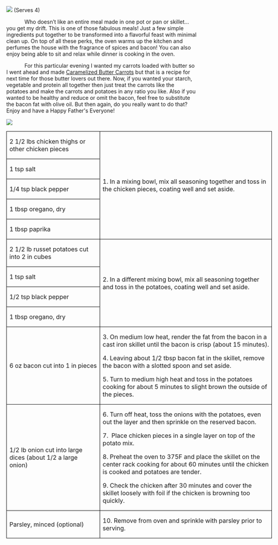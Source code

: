 ![](images/2015/Jun/20150519-20150519-DSC_3654.jpg)
(Serves 4)

<p style='text-indent:.5in'>Who
doesn’t like an entire meal made in one pot or pan or skillet… you get my
drift. This is one of those fabulous meals! Just a few simple ingredients put
together to be transformed into a flavorful feast with minimal clean up. On top
of all these perks, the oven warms up the kitchen and perfumes the house with
the fragrance of spices and bacon! You can also enjoy being able to sit and
relax while dinner is cooking in the oven. </p>

<p style='text-indent:.5in'>For
this particular evening I wanted my carrots loaded with butter so I went ahead
and made <u>Caramelized Butter Carrots</u> but that is a recipe for next time
for those butter lovers out there. Now, if you wanted your starch, vegetable
and protein all together then just treat the carrots like the potatoes and make
the carrots and potatoes in any ratio you like. Also if you wanted to be
healthy and reduce or omit the bacon, feel free to substitute the bacon fat
with olive oil. But then again, do you really want to do that? Enjoy and have a Happy Father's Everyone!</p>

![](images/2015/Jun/20150519-20150519-DSC_3666.jpg)

<table class=MsoTableGrid border=1 cellspacing=0 cellpadding=0 width=528
 style='width:527.55pt;border-collapse:collapse;border:none'>
 <tr style='height:19.7pt'>
  <td width=181 style='width:180.9pt;border:solid windowtext 1.0pt;padding:
  0in 5.4pt 0in 5.4pt;height:19.7pt'>
  <p>2 1/2 lbs chicken thighs or
  other chicken pieces</p>
  </td>
  <td width=347 rowspan=5 style='width:346.65pt;border:solid windowtext 1.0pt;
  border-left:none;padding:0in 5.4pt 0in 5.4pt;height:19.7pt'>
  <p>1. In a mixing bowl, mix
  all seasoning together and toss in the chicken pieces, coating well and set
  aside.</p>
  </td>
 </tr>
 <tr style='height:18.75pt'>
  <td width=181 style='width:180.9pt;border:solid windowtext 1.0pt;border-top:
  none;padding:0in 5.4pt 0in 5.4pt;height:18.75pt'>
  <p>1 tsp salt</p>
  </td>
 </tr>
 <tr style='height:18.75pt'>
  <td width=181 style='width:180.9pt;border:solid windowtext 1.0pt;border-top:
  none;padding:0in 5.4pt 0in 5.4pt;height:18.75pt'>
  <p>1/4 tsp black pepper</p>
  </td>
 </tr>
 <tr style='height:18.75pt'>
  <td width=181 style='width:180.9pt;border:solid windowtext 1.0pt;border-top:
  none;padding:0in 5.4pt 0in 5.4pt;height:18.75pt'>
  <p>1 tbsp oregano, dry</p>
  </td>
 </tr>
 <tr style='height:18.75pt'>
  <td width=181 style='width:180.9pt;border:solid windowtext 1.0pt;border-top:
  none;padding:0in 5.4pt 0in 5.4pt;height:18.75pt'>
  <p>1 tbsp paprika</p>
  </td>
 </tr>
 <tr style='height:18.75pt'>
  <td width=181 style='width:180.9pt;border:solid windowtext 1.0pt;border-top:
  none;padding:0in 5.4pt 0in 5.4pt;height:18.75pt'>
  <p>2 1/2 lb russet potatoes cut
  into 2 in cubes </p>
  </td>
  <td width=347 rowspan=4 style='width:346.65pt;border-top:none;border-left:
  none;border-bottom:solid windowtext 1.0pt;border-right:solid windowtext 1.0pt;
  padding:0in 5.4pt 0in 5.4pt;height:18.75pt'>
  <p>2. In a different mixing
  bowl, mix all seasoning together and toss in the potatoes, coating well and
  set aside.</p>
  </td>
 </tr>
 <tr style='height:18.75pt'>
  <td width=181 style='width:180.9pt;border:solid windowtext 1.0pt;border-top:
  none;padding:0in 5.4pt 0in 5.4pt;height:18.75pt'>
  <p>1 tsp salt</p>
  </td>
 </tr>
 <tr style='height:18.75pt'>
  <td width=181 style='width:180.9pt;border:solid windowtext 1.0pt;border-top:
  none;padding:0in 5.4pt 0in 5.4pt;height:18.75pt'>
  <p>1/2 tsp black pepper</p>
  </td>
 </tr>
 <tr style='height:18.75pt'>
  <td width=181 style='width:180.9pt;border:solid windowtext 1.0pt;border-top:
  none;padding:0in 5.4pt 0in 5.4pt;height:18.75pt'>
  <p>1 tbsp oregano, dry</p>
  </td>
 </tr>
 <tr style='height:18.75pt'>
  <td width=181 style='width:180.9pt;border:solid windowtext 1.0pt;border-top:
  none;padding:0in 5.4pt 0in 5.4pt;height:18.75pt'>
  <p>6 oz bacon cut into 1 in
  pieces</p>
  </td>
  <td width=347 style='width:346.65pt;border-top:none;border-left:none;
  border-bottom:solid windowtext 1.0pt;border-right:solid windowtext 1.0pt;
  padding:0in 5.4pt 0in 5.4pt;height:18.75pt'>
  <p>3. On medium low heat,
  render the fat from the bacon in a cast iron skillet until the bacon is crisp
  (about 15 minutes).</p>
  <p>4. Leaving about 1/2 tbsp
  bacon fat in the skillet, remove the bacon with a slotted spoon and set
  aside.</p>
  <p>5. Turn to medium high
  heat and toss in the potatoes cooking for about 5 minutes to slight brown the
  outside of the pieces.</p>
  </td>
 </tr>
 <tr style='height:18.75pt'>
  <td width=181 style='width:180.9pt;border:solid windowtext 1.0pt;border-top:
  none;padding:0in 5.4pt 0in 5.4pt;height:18.75pt'>
  <p>1/2 lb onion cut into large
  dices (about 1/2 a large onion)</p>
  </td>
  <td width=347 style='width:346.65pt;border-top:none;border-left:none;
  border-bottom:solid windowtext 1.0pt;border-right:solid windowtext 1.0pt;
  padding:0in 5.4pt 0in 5.4pt;height:18.75pt'>
  <p>6. Turn off heat, toss the
  onions with the potatoes, even out the layer and then sprinkle on the
  reserved bacon.</p>
  <p>7.&nbsp; Place chicken
  pieces in a single layer on top of the potato mix.</p>
  <p>8. Preheat the oven to
  375F and place the skillet on the center rack cooking for about 60 minutes
  until the chicken is cooked and potatoes are tender.</p>
  <p>9. Check the chicken after
  30 minutes and cover the skillet loosely with foil if the chicken is browning
  too quickly.</p>
  </td>
 </tr>
 <tr style='height:18.75pt'>
  <td width=181 style='width:180.9pt;border:solid windowtext 1.0pt;border-top:
  none;padding:0in 5.4pt 0in 5.4pt;height:18.75pt'>
  <p>Parsley, minced (optional)</p>
  </td>
  <td width=347 style='width:346.65pt;border-top:none;border-left:none;
  border-bottom:solid windowtext 1.0pt;border-right:solid windowtext 1.0pt;
  padding:0in 5.4pt 0in 5.4pt;height:18.75pt'>
  <p>10. Remove from oven and
  sprinkle with parsley prior to serving.</p>
  </td>
 </tr>
</table>